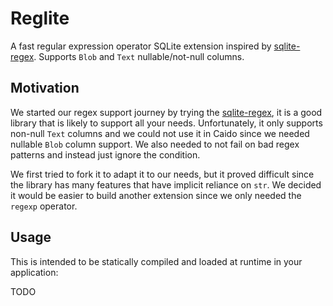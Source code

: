 # Reglite

A fast regular expression operator SQLite extension inspired by [sqlite-regex](https://github.com/asg017/sqlite-regex).
Supports `Blob` and `Text` nullable/not-null columns.

## Motivation

We started our regex support journey by trying the [sqlite-regex](https://github.com/asg017/sqlite-regex), it is a good library that is likely to support all your needs. Unfortunately, it only supports non-null `Text` columns and we could not use it in Caido since we needed nullable `Blob` column support. We also needed to not fail on bad regex patterns and instead just ignore the condition.

We first tried to fork it to adapt it to our needs, but it proved difficult since the library has many features that have implicit reliance on `str`. We decided it would be easier to build another extension since we only needed the `regexp` operator.

## Usage

This is intended to be statically compiled and loaded at runtime in your application:

TODO

